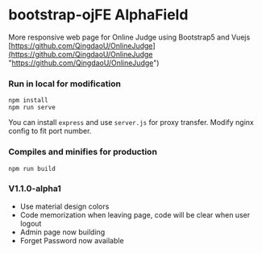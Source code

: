 # bootstrap-ojFE AlphaField

More responsive web page for Online Judge using Bootstrap5 and Vuejs
[https://github.com/QingdaoU/OnlineJudge](https://github.com/QingdaoU/OnlineJudge "https://github.com/QingdaoU/OnlineJudge")

### Run in local for modification
```
npm install
npm run serve
```
You can install `express` and use `server.js` for proxy transfer.
Modify nginx config to fit port number.

### Compiles and minifies for production
```
npm run build
```

### V1.1.0-alpha1
- Use material design colors
- Code memorization when leaving page, code will be clear when user logout
- Admin page now building
- Forget Password now available
